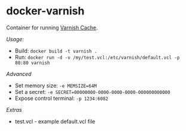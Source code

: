 docker-varnish
==============

Container for running [Varnish Cache](https://www.varnish-cache.org/).

*Usage:*

* Build: `docker build -t varnish .`
* Run: `docker run -d -v /my/test.vcl:/etc/varnish/default.vcl -p 80:80 varnish`

*Advanced*

* Set memory size: `-e MEMSIZE=64M`
* Set a secret: `-e SECRET=00000000-0000-0000-0000-000000000000`
* Expose control terminal: `-p 1234:6082`

*Extras*

* test.vcl - example default.vcl file
